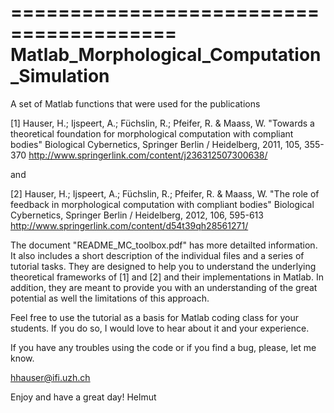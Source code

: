 ========================================
Matlab_Morphological_Computation_Simulation
===========================================

A set of Matlab functions that were used for the publications 

[1] Hauser, H.; Ijspeert, A.; Füchslin, R.; Pfeifer, R. & Maass, W.
"Towards a theoretical foundation for morphological computation with compliant bodies"
Biological Cybernetics, Springer Berlin / Heidelberg, 2011, 105, 355-370 
http://www.springerlink.com/content/j236312507300638/

and

[2] Hauser, H.; Ijspeert, A.; Füchslin, R.; Pfeifer, R. & Maass, W.
"The role of feedback in morphological computation with compliant bodies"
Biological Cybernetics, Springer Berlin / Heidelberg, 2012, 106, 595-613
http://www.springerlink.com/content/d54t39qh28561271/

The document "README_MC_toolbox.pdf" has more detailted information. It also includes a short description of the individual files and a series of tutorial tasks. They are designed to help you to understand the underlying theoretical frameworks of [1] and [2] and their implementations in Matlab. In addition, they are meant to provide you with an understanding of the great potential as well the limitations of this approach.

Feel free to use the tutorial as a basis for Matlab coding class for your students. If you do so, I would love to hear about it and your experience. 

If you have any troubles using the code or if you find a bug, please, let me know.

hhauser@ifi.uzh.ch

Enjoy and have a great day!
Helmut
